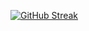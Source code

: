 [![GitHub Streak](https://streak-stats.demolab.com?user=MatthewMontiel&theme=deuteranopia-friendly-theme&hide_border=true)](https://git.io/streak-stats)
